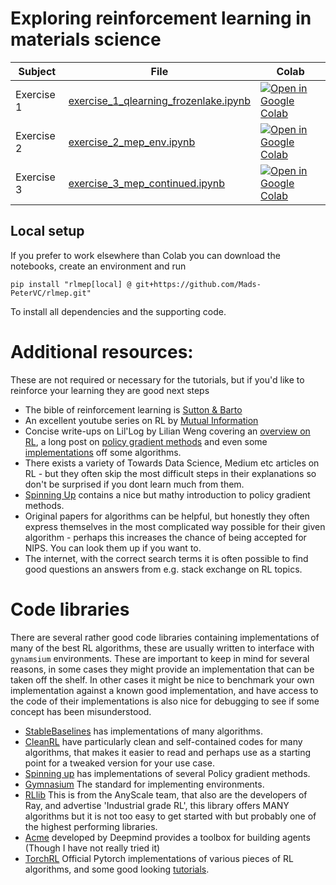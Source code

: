 # Exploring reinforcement learning in materials science

| Subject | File | Colab |
| --------  | ---- | ------ |
| Exercise 1  | [exercise_1_qlearning_frozenlake.ipynb](https://github.com/Mads-PeterVC/rlmep/blob/main/exercises/exercise_1_qlearning_frozenlake.ipynb) | [ ![Open in Google Colab] ](https://colab.research.google.com/github/Mads-PeterVC/rlmep/blob/main/exercises/exercise_1_qlearning_frozenlake.ipynb#) |
| Exercise 2  | [exercise_2_mep_env.ipynb](https://github.com/Mads-PeterVC/rlmep/blob/main/exercises/exercise_2_mep_env.ipynb) | [ ![Open in Google Colab] ](https://colab.research.google.com/github/Mads-PeterVC/rlmep/blob/main/exercises/exercise_2_mep_env.ipynb#) |
| Exercise 3  | [exercise_3_mep_continued.ipynb](https://github.com/Mads-PeterVC/rlmep/blob/main/exercises/exercise_3_mep_continued) | [ ![Open in Google Colab] ](https://colab.research.google.com/github/Mads-PeterVC/rlmep/blob/main/exercises/exercise_3_mep_continued#) |

[Open in Google Colab]: https://colab.research.google.com/assets/colab-badge.svg

## Local setup

If you prefer to work elsewhere than Colab you can download the notebooks, create an environment and run 

```
pip install "rlmep[local] @ git+https://github.com/Mads-PeterVC/rlmep.git"
```

To install all dependencies and the supporting code.

# Additional resources: 

These are not required or necessary for the tutorials, but if you'd like to reinforce your learning they are good next steps

- The bible of reinforcement learning is [Sutton & Barto](http://incompleteideas.net/book/the-book-2nd.html)
- An excellent youtube series on RL by [Mutual Information](https://www.youtube.com/watch?v=NFo9v_yKQXA&list=PLzvYlJMoZ02Dxtwe-MmH4nOB5jYlMGBjr&ab_channel=MutualInformation)
- Concise write-ups on Lil'Log by Lilian Weng covering an [overview on RL](https://lilianweng.github.io/posts/2018-02-19-rl-overview/), a long post on [policy gradient methods](https://lilianweng.github.io/posts/2018-04-08-policy-gradient/) and even some [implementations](https://lilianweng.github.io/posts/2018-05-05-drl-implementation/#actor-critic) off some algorithms. 
- There exists a variety of Towards Data Science, Medium etc articles on RL - but they often skip the most difficult steps in their explanations so don't be surprised if you dont learn much from them. 
- [Spinning Up](https://spinningup.openai.com/en/latest/index.html) contains a nice but mathy introduction to policy gradient methods. 
- Original papers for algorithms can be helpful, but honestly they often express themselves in the most complicated way possible for their given algorithm - perhaps this increases the chance of being accepted for NIPS. You can look them up if you want to. 
- The internet, with the correct search terms it is often possible to find good questions an answers from e.g. stack exchange on RL topics. 

# Code libraries
There are several rather good code libraries containing implementations of many of the best RL algorithms, these are usually written to interface with `gynamsium` environments. These are important to keep in mind  for several reasons, in some cases they might provide an implementation that can be taken off the shelf. In other cases it might be nice to benchmark your own implementation against a known good implementation, and have access to the code of their implementations is also nice for debugging to see if some 
concept has been misunderstood. 

- [StableBaselines](https://github.com/DLR-RM/stable-baselines3) has implementations of many algorithms. 
- [CleanRL](https://github.com/vwxyzjn/cleanrl) have particularly clean and self-contained codes for many algorithms, that makes it easier to read and perhaps use as a starting point for a tweaked version for your use case. 
- [Spinning up](https://spinningup.openai.com/en/latest/index.html) has implementations of several Policy gradient methods. 
- [Gymnasium](https://gymnasium.farama.org/) The standard for implementing environments. 
- [RLlib](https://docs.ray.io/en/latest/rllib/index.html) This is from the AnyScale team, that also are the developers of Ray, and advertise 'Industrial grade RL', this library offers MANY algorithms but it is not too easy to get started with but probably 
one of the highest performing libraries. 
- [Acme](https://github.com/deepmind/acme) developed by Deepmind provides a toolbox for building agents (Though I have not really tried it)
- [TorchRL](https://docs.pytorch.org/rl/stable/index.html) Official Pytorch implementations of various pieces of RL algorithms, and some good looking [tutorials](https://docs.pytorch.org/rl/stable/tutorials/coding_ppo.html). 
